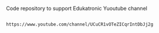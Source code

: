 Code repository to support Edukatronic Yuoutube channel
## 
```
https://www.youtube.com/channel/UCuCR1vOTeZICqrIntDbJj2g
```
